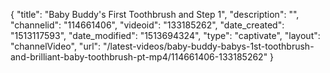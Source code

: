 {
    "title": "Baby Buddy's First Toothbrush and Step 1",
    "description": "",
    "channelid": "114661406",
    "videoid": "133185262",
    "date_created": "1513117593",
    "date_modified": "1513694324",
    "type": "captivate",
    "layout": "channelVideo",
    "url": "\/latest-videos\/baby-buddy-babys-1st-toothbrush-and-brilliant-baby-toothbrush-pt-mp4\/114661406-133185262"
}